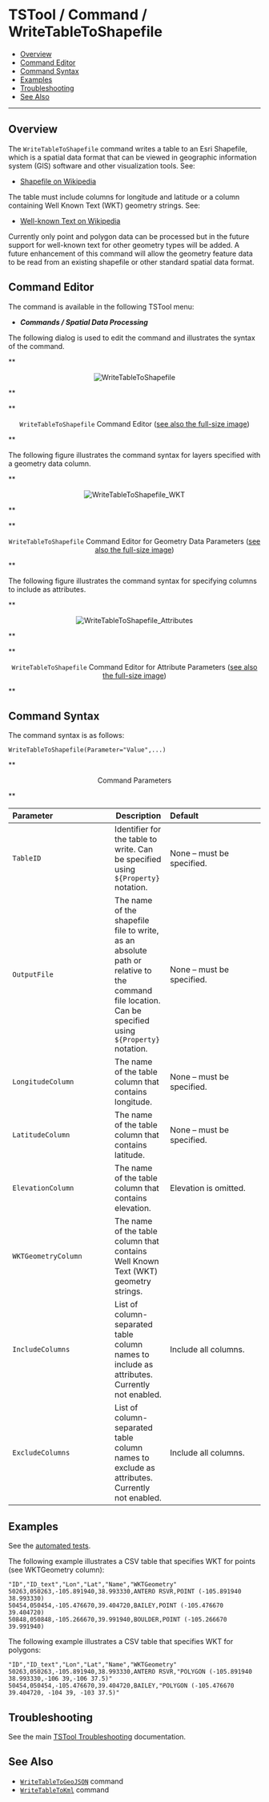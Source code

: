 # TSTool / Command / WriteTableToShapefile #

*   [Overview](#overview)
*   [Command Editor](#command-editor)
*   [Command Syntax](#command-syntax)
*   [Examples](#examples)
*   [Troubleshooting](#troubleshooting)
*   [See Also](#see-also)

-------------------------

## Overview ##

The `WriteTableToShapefile` command writes a table to an Esri Shapefile,
which is a spatial data format that can be viewed in geographic information system (GIS) software and other visualization tools.  See:

*   [Shapefile on Wikipedia](https://en.wikipedia.org/wiki/Shapefile)

The table must include columns for longitude and latitude or a column containing Well Known Text (WKT) geometry strings.  See:

*   [Well-known Text on Wikipedia](https://en.wikipedia.org/wiki/Well-known_text)

Currently only point and polygon data can be processed but in the future support
for well-known text for other geometry types will be added.
A future enhancement of this command will allow the geometry feature data to be read
from an existing shapefile or other standard spatial data format.

## Command Editor ##

The command is available in the following TSTool menu:

*   ***Commands / Spatial Data Processing***

The following dialog is used to edit the command and illustrates the syntax of the command.

**<p style="text-align: center;">
![WriteTableToShapefile](WriteTableToShapefile.png)
</p>**

**<p style="text-align: center;">
`WriteTableToShapefile` Command Editor (<a href="../WriteTableToShapefile.png">see also the full-size image</a>)
</p>**

The following figure illustrates the command syntax for layers specified with a geometry data column.

**<p style="text-align: center;">
![WriteTableToShapefile_WKT](WriteTableToShapefile_WKT.png)
</p>**

**<p style="text-align: center;">
`WriteTableToShapefile` Command Editor for Geometry Data Parameters (<a href="../WriteTableToShapefile_WKT.png">see also the full-size image</a>)
</p>**

The following figure illustrates the command syntax for specifying columns to include as attributes.

**<p style="text-align: center;">
![WriteTableToShapefile_Attributes](WriteTableToShapefile_Attributes.png)
</p>**

**<p style="text-align: center;">
`WriteTableToShapefile` Command Editor for Attribute Parameters (<a href="../WriteTableToShapefile_Attributes.png">see also the full-size image</a>)
</p>**

## Command Syntax ##

The command syntax is as follows:

```text
WriteTableToShapefile(Parameter="Value",...)
```
**<p style="text-align: center;">
Command Parameters
</p>**

|**Parameter**&nbsp;&nbsp;&nbsp;&nbsp;&nbsp;&nbsp;&nbsp;&nbsp;&nbsp;&nbsp;&nbsp;&nbsp;&nbsp;&nbsp;&nbsp;&nbsp;&nbsp;&nbsp;&nbsp;&nbsp;&nbsp;&nbsp;&nbsp;&nbsp;&nbsp;|**Description**|**Default**&nbsp;&nbsp;&nbsp;&nbsp;&nbsp;&nbsp;&nbsp;&nbsp;&nbsp;&nbsp;&nbsp;&nbsp;&nbsp;&nbsp;&nbsp;&nbsp;&nbsp;&nbsp;&nbsp;&nbsp;&nbsp;&nbsp;&nbsp;&nbsp;&nbsp;&nbsp;&nbsp;|
|--------------|-----------------|-----------------|
|`TableID`|Identifier for the table to write.  Can be specified using `${Property}` notation.|None – must be specified.|
|`OutputFile`|The name of the shapefile file to write, as an absolute path or relative to the command file location.  Can be specified using `${Property}` notation.|None – must be specified.|
|`LongitudeColumn`|The name of the table column that contains longitude.|None – must be specified.|
|`LatitudeColumn`|The name of the table column that contains latitude.|None – must be specified.|
|`ElevationColumn`|The name of the table column that contains elevation.|Elevation is omitted.|
|`WKTGeometryColumn`|The name of the table column that contains Well Known Text (WKT) geometry strings.||
|`IncludeColumns`|List of column-separated table column names to include as attributes.  Currently not enabled.|Include all columns.|
|`ExcludeColumns`|List of column-separated table column names to exclude as attributes.  Currently not enabled.|Include all columns.|

## Examples ##

See the [automated tests](https://github.com/OpenCDSS/cdss-app-tstool-test/tree/master/test/commands/WriteTableToShapefile).

The following example illustrates a CSV table that specifies WKT for points (see WKTGeometry column):

```
"ID","ID_text","Lon","Lat","Name","WKTGeometry"
50263,050263,-105.891940,38.993330,ANTERO RSVR,POINT (-105.891940 38.993330)
50454,050454,-105.476670,39.404720,BAILEY,POINT (-105.476670 39.404720)
50848,050848,-105.266670,39.991940,BOULDER,POINT (-105.266670 39.991940)
```

The following example illustrates a CSV table that specifies WKT for polygons:

```
"ID","ID_text","Lon","Lat","Name","WKTGeometry"
50263,050263,-105.891940,38.993330,ANTERO RSVR,"POLYGON (-105.891940 38.993330,-106 39,-106 37.5)"
50454,050454,-105.476670,39.404720,BAILEY,"POLYGON (-105.476670 39.404720, -104 39, -103 37.5)"
```

## Troubleshooting ##

See the main [TSTool Troubleshooting](../../troubleshooting/troubleshooting.md) documentation.

## See Also ##

*   [`WriteTableToGeoJSON`](../WriteTableToGeoJSON/WriteTableToGeoJSON.md) command
*   [`WriteTableToKml`](../WriteTableToKml/WriteTableToKml.md) command
